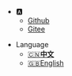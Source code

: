 * :a:
  * [Github](https://github.com/yueny)
  * [Gitee](https://gitee.com/wholsy)

- Language
  - [:cn:**中文**](/zh-cn/)
  - [:uk:English](/en-us/)
